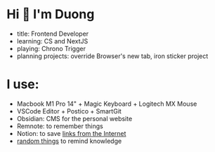 # Hi 👋 I'm Duong

- title: Frontend Developer
- learning: CS and NextJS
- playing: Chrono Trigger
- planning projects: override Browser's new tab, iron sticker project

# I use:

- Macbook M1 Pro 14" + Magic Keyboard + Logitech MX Mouse
- VSCode Editor + Postico + SmartGit
- Obsidian: CMS for the personal website
- Remnote: to remember things
- Notion: to save [links from the Internet](https://duongital.notion.site/duongital/b19191accb244558a911494fd0f4bde7)
- [random things](/random) to remind knowledge
